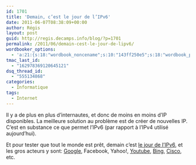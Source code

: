```yaml
---
id: 1701
title: 'Demain, c’est le jour de l’IPv6'
date: 2011-06-07T08:38:09+00:00
author: Régis
layout: post
guid: http://regis.decamps.info/blog/?p=1701
permalink: /2011/06/demain-cest-le-jour-de-lipv6/
wordbooker_options:
  - 'a:21:{s:18:"wordbook_noncename";s:10:"143ff250e5";s:18:"wordbook_page_post";s:4:"-100";s:18:"wordbook_orandpage";s:1:"2";s:23:"wordbook_default_author";s:1:"1";s:23:"wordbook_extract_length";s:3:"256";s:19:"wordbook_actionlink";s:3:"300";s:18:"wordbook_attribute";s:0:"";s:29:"wordbooker_status_update_text";s:33:"New blog post :  %title% - %link%";s:25:"wordbooker_like_share_too";s:2:"on";s:21:"wordbooker_like_width";s:3:"250";s:27:"wordbooker_like_button_page";s:2:"on";s:25:"wordbook_fbshare_location";s:3:"top";s:24:"wordbook_fblike_location";s:3:"top";s:22:"wordbook_fblike_action";s:9:"recommend";s:27:"wordbook_fblike_colorscheme";s:4:"dark";s:20:"wordbook_fblike_font";s:5:"arial";s:22:"wordbook_fblike_button";s:12:"button_count";s:21:"wordbook_fblike_faces";s:5:"false";s:29:"wordbook_republish_time_frame";s:2:"10";s:32:"wordbook_description_meta_length";s:3:"350";s:24:"wordbooker_comment_email";s:23:"regis.decamps@gmail.com";}'
tmac_last_id:
  - "162978369120645121"
dsq_thread_id:
  - "555134868"
categories:
  - Informatique
tags:
  - Internet
---
```

Il y a de plus en plus d’internautes, et donc de moins en moins d’IP disponibles. La meilleure solution au problème est de créer de nouvelles IP. C’est en substance ce que permet l’IPv6 (par rapport à l’IPv4 utilisé aujourd’hui).

Et pour tester que tout le monde est prêt, demain c’est [le jour de l’IPv6](http://isoc.org/wp/worldipv6day/), et les gros acteurs y sont: [Google](http://googleblog.blogspot.com/2011/01/world-ipv6-day-firing-up-engines-on-new.html), Facebook, Yahoo!, [Youtube](http://youtube-global.blogspot.com/2010/02/youtube-calls-on-ipv6.html), [Bing](http://www.bing.com/community/site_blogs/b/search/archive/2011/02/03/world-ipv6-day_3a00_-bing-taking-decisions-to-the-next-generation-of-the-internet.aspx), [Cisco](http://blogs.cisco.com/news/world-ipv6-day-working-together-towards-a-new-internet-protocol/), etc.
